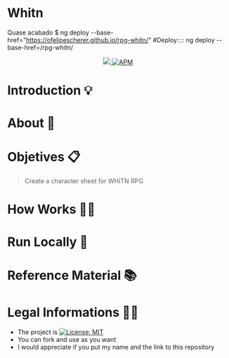 # Whitn

Quase acabado
$ ng deploy --base-href="https://ofelipescherer.github.io/rpg-whitn/"
#Deploy::::  ng deploy --base-href=/rpg-whitn/ 



<div align=center>
<a href="https://www.python.org">
<img src="https://img.shields.io/badge/python-3.7-informational">
</a>
<a href="https://opensource.org/licenses/MIT">
<img alt="APM" src="https://img.shields.io/apm/l/vim-mode">
</a>
</div>      
      
# Introduction 💡 


# About 📘

# Objetives 📋

> Create a character sheet for WHITN RPG

# How Works 👨‍🏫

# Run Locally 📂

# Reference Material 📚

# Legal Informations 👩‍⚖️

- The project is [![License: MIT](https://img.shields.io/badge/License-MIT-yellow.svg)](https://opensource.org/licenses/MIT)
- You can fork and use as you want
- I would appreciate if you put my name and the link to this repository
